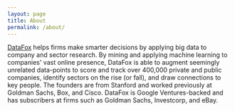 ```yaml
---
layout: page
title: About
permalink: /about/
---
```


[DataFox](http://datafox.co) helps firms make smarter decisions by applying big data to company and sector research. By mining and applying machine learning to companies' vast online presence, DataFox is able to augment seemingly unrelated data-points to score and track over 400,000 private and public companies, identify sectors on the rise (or fall), and draw connections to key people. The founders are from Stanford and worked previously at Goldman Sachs, Box, and Cisco. DataFox is Google Ventures-backed and has subscribers at firms such as Goldman Sachs, Investcorp, and eBay.